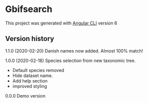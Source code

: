 # Gbifsearch

This project was generated with [Angular CLI](https://github.com/angular/angular-cli) version 6

## Version history

1.1.0 (2020-02-20) Danish names now added. Almost 100% match!

1.0.0 (2020-02-18) Species selection from new taxonomic tree.

- Default species removed
- Hide dataset name.
- Add help section
- improved styling

0.0.0 Demo version

